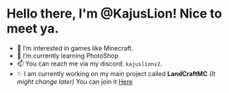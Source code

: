 # Hello there, I'm @KajusLion! Nice to meet ya.
- 👀 I’m interested in games like Minecraft.
- 🌱 I’m currently learning PhotoShop
- 📫 You can reach me via my discord: `kajuslionv2`.
- ✨ I am currently working on my main project called **LandCraftMC** *(It might change later)* You can join it [Here](https://discord.gg/UyBzxwf7MG)
<!---
KajusLion/KajusLion is a ✨ special ✨ repository because its `README.md` (this file) appears on your GitHub profile.
You can click the Preview link to take a look at your changes.
--->
